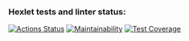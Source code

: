### Hexlet tests and linter status:
[![Actions Status](https://github.com/pancenco/frontend-project-44/workflows/hexlet-check/badge.svg)](https://github.com/pancenco/frontend-project-44/actions)
[![Maintainability](https://api.codeclimate.com/v1/badges/6ad85fc30b5e1057df84/maintainability)](https://codeclimate.com/github/pancenco/frontend-project-44/maintainability)
[![Test Coverage](https://api.codeclimate.com/v1/badges/6ad85fc30b5e1057df84/test_coverage)](https://codeclimate.com/github/pancenco/frontend-project-44/test_coverage)
